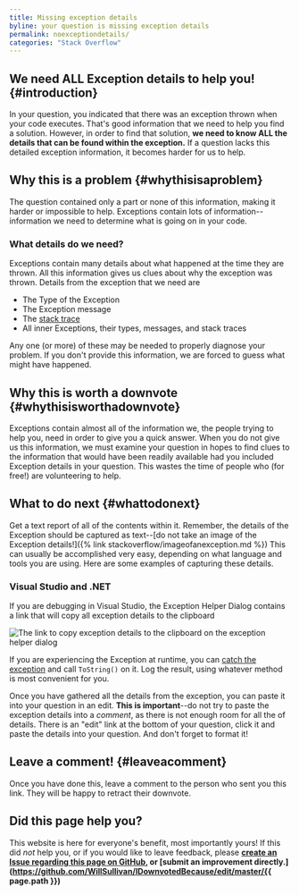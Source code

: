 ```yaml
---
title: Missing exception details
byline: your question is missing exception details
permalink: noexceptiondetails/
categories: "Stack Overflow"
---
```

## We need ALL Exception details to help you! {#introduction}
In your question, you indicated that there was an exception thrown when your code executes. That's good information that we need to help you find a solution. However, in order to find that solution, **we need to know ALL the details that can be found within the exception.** If a question lacks this detailed exception information, it becomes harder for us to help. 

## Why this is a problem {#whythisisaproblem}
The question contained only a part or none of this information, making it harder or impossible to help. Exceptions contain lots of information--information we need to determine what is going on in your code. 

### What details do we need?
Exceptions contain many details about what happened at the time they are thrown. All this information gives us clues about why the exception was thrown.  Details from the exception that we need are

* The Type of the Exception
* The Exception message
* The [stack trace](https://en.wikipedia.org/wiki/Stack_trace)
* All inner Exceptions, their types, messages, and stack traces

Any one (or more) of these may be needed to properly diagnose your problem. If you don't provide this information, we are forced to guess what might have happened.

## Why this is worth a downvote {#whythisisworthadownvote}
Exceptions contain almost all of the information we, the people trying to help you, need in order to give you a quick answer. When you do not give us this information, we must examine your question in hopes to find clues to the information that would have been readily available had you included Exception details in your question. This wastes the time of people who (for free!) are volunteering to help.

## What to do next {#whattodonext}
Get a text report of all of the contents within it. Remember, the details of the Exception should be captured as text--[do not take an image of the Exception details!]({% link stackoverflow/imageofanexception.md %}) This can usually be accomplished very easy, depending on what language and tools you are using. Here are some examples of capturing these details.

### Visual Studio and .NET

If you are debugging in Visual Studio, the Exception Helper Dialog contains a link that will copy all exception details to the clipboard

![The link to copy exception details to the clipboard on the exception helper dialog](/images/stackoverflow/exceptionimage2.PNG)

If you are experiencing the Exception at runtime, you can [catch the exception](http://stackoverflow.com/questions/9526139/how-to-catch-exceptions) and call `ToString()` on it. Log the result, using whatever method is most convenient for you.

Once you have gathered all the details from the exception, you can paste it into your question in an edit. **This is important**--do not try to paste the exception details into a _comment_, as there is not enough room for all the of details. There is an "edit" link at the bottom of your question, click it and paste the details into your question. And don't forget to format it!

## Leave a comment! {#leaveacomment}
Once you have done this, leave a comment to the person who sent you this link. They will be happy to retract their downvote.

## Did this page help you?
This website is here for everyone's benefit, most importantly yours! If this did <i>not</i> help you, or if you would
like to leave feedback, please **[create an Issue regarding this page on GitHub,](https://github.com/WillSullivan/IDownvotedBecause/issues/new) or [submit an improvement directly.](https://github.com/WillSullivan/IDownvotedBecause/edit/master/{{ page.path }})**
